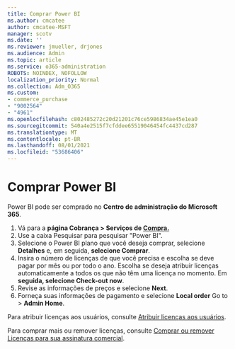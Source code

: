 ```yaml
---
title: Comprar Power BI
ms.author: cmcatee
author: cmcatee-MSFT
manager: scotv
ms.date: ''
ms.reviewer: jmueller, drjones
ms.audience: Admin
ms.topic: article
ms.service: o365-administration
ROBOTS: NOINDEX, NOFOLLOW
localization_priority: Normal
ms.collection: Adm_O365
ms.custom:
- commerce_purchase
- "9002564"
- "4961"
ms.openlocfilehash: c802485272c20d21201c76ce5986834ae45e1ea0
ms.sourcegitcommit: 540a4e2515f7cfddee65519046454fc4437cd287
ms.translationtype: MT
ms.contentlocale: pt-BR
ms.lasthandoff: 08/01/2021
ms.locfileid: "53686406"
---
```

# <a name="purchase-power-bi"></a>Comprar Power BI

Power BI pode ser comprado no **Centro de administração do Microsoft 365**.

1. Vá para a **página Cobrança > Serviços de [Compra.](https://go.microsoft.com/fwlink/p/?linkid=868433)**
2. Use a caixa Pesquisar para pesquisar "Power BI".
3. Selecione o Power BI plano que você deseja comprar, selecione **Detalhes** e, em seguida, **selecione Comprar**.
4. Insira o número de licenças de que você precisa e escolha se deve pagar por mês ou por todo o ano. Escolha se deseja atribuir licenças automaticamente a todos os que não têm uma licença no momento. Em **seguida, selecione Check-out now**.
5. Revise as informações de preços e selecione **Next**.
6. Forneça suas informações de pagamento e selecione **Local order** Go to  >  **Admin Home**.

Para atribuir licenças aos usuários, consulte [Atribuir licenças aos usuários](/microsoft-365/admin/manage/assign-licenses-to-users).

Para comprar mais ou remover licenças, consulte [Comprar ou remover Licenças para sua assinatura comercial](/microsoft-365/commerce/licenses/buy-licenses).